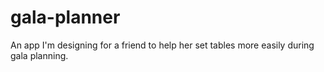 # gala-planner
An app I'm designing for a friend to help her set tables more easily during gala planning.
